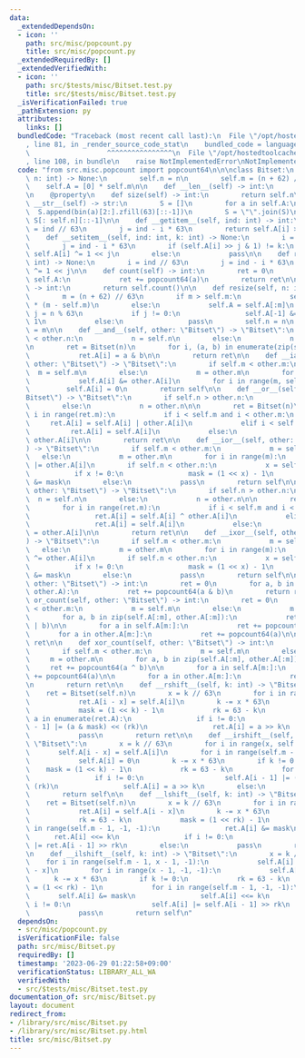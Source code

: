 ```yaml
---
data:
  _extendedDependsOn:
  - icon: ''
    path: src/misc/popcount.py
    title: src/misc/popcount.py
  _extendedRequiredBy: []
  _extendedVerifiedWith:
  - icon: ''
    path: src/$tests/misc/Bitset.test.py
    title: src/$tests/misc/Bitset.test.py
  _isVerificationFailed: true
  _pathExtension: py
  attributes:
    links: []
  bundledCode: "Traceback (most recent call last):\n  File \"/opt/hostedtoolcache/Python/3.11.4/x64/lib/python3.11/site-packages/onlinejudge_verify/documentation/build.py\"\
    , line 81, in _render_source_code_stat\n    bundled_code = language.bundle(\n\
    \                   ^^^^^^^^^^^^^^^^\n  File \"/opt/hostedtoolcache/Python/3.11.4/x64/lib/python3.11/site-packages/onlinejudge_verify/languages/python.py\"\
    , line 108, in bundle\n    raise NotImplementedError\nNotImplementedError\n"
  code: "from src.misc.popcount import popcount64\n\n\nclass Bitset:\n    def __init__(self,\
    \ n: int) -> None:\n        self.n = n\n        self.m = (n + 62) // 63\n    \
    \    self.A = [0] * self.m\n\n    def __len__(self) -> int:\n        return self.n\n\
    \n    @property\n    def size(self) -> int:\n        return self.n\n\n    def\
    \ __str__(self) -> str:\n        S = []\n        for a in self.A:\n          \
    \  S.append(bin(a)[2:].zfill(63)[::-1])\n        S = \"\".join(S)\n        return\
    \ S[: self.n][::-1]\n\n    def __getitem__(self, ind: int) -> int:\n        i\
    \ = ind // 63\n        j = ind - i * 63\n        return self.A[i] >> j & 1\n\n\
    \    def __setitem__(self, ind: int, k: int) -> None:\n        i = ind // 63\n\
    \        j = ind - i * 63\n        if (self.A[i] >> j & 1) != k:\n           \
    \ self.A[i] ^= 1 << j\n        else:\n            pass\n\n    def rev(self, ind:\
    \ int) -> None:\n        i = ind // 63\n        j = ind - i * 63\n        self.A[i]\
    \ ^= 1 << j\n\n    def count(self) -> int:\n        ret = 0\n        for a in\
    \ self.A:\n            ret += popcount64(a)\n        return ret\n\n    def __sum__(self)\
    \ -> int:\n        return self.count()\n\n    def resize(self, n: int) -> None:\n\
    \        m = (n + 62) // 63\n        if m > self.m:\n            self.A += [0]\
    \ * (m - self.m)\n        else:\n            self.A = self.A[:m]\n           \
    \ j = n % 63\n            if j != 0:\n                self.A[-1] &= (1 << j) -\
    \ 1\n            else:\n                pass\n        self.n = n\n        self.m\
    \ = m\n\n    def __and__(self, other: \"Bitset\") -> \"Bitset\":\n        if self.n\
    \ < other.n:\n            n = self.n\n        else:\n            n = other.n\n\
    \n        ret = Bitset(n)\n        for i, (a, b) in enumerate(zip(self.A, other.A)):\n\
    \            ret.A[i] = a & b\n\n        return ret\n\n    def __iand__(self,\
    \ other: \"Bitset\") -> \"Bitset\":\n        if self.m < other.m:\n          \
    \  m = self.m\n        else:\n            m = other.m\n        for i in range(m):\n\
    \            self.A[i] &= other.A[i]\n        for i in range(m, self.m):\n   \
    \         self.A[i] = 0\n        return self\n\n    def __or__(self, other: \"\
    Bitset\") -> \"Bitset\":\n        if self.n > other.n:\n            n = self.n\n\
    \        else:\n            n = other.n\n\n        ret = Bitset(n)\n        for\
    \ i in range(ret.m):\n            if i < self.m and i < other.m:\n           \
    \     ret.A[i] = self.A[i] | other.A[i]\n            elif i < self.m:\n      \
    \          ret.A[i] = self.A[i]\n            else:\n                ret.A[i] =\
    \ other.A[i]\n\n        return ret\n\n    def __ior__(self, other: \"Bitset\"\
    ) -> \"Bitset\":\n        if self.m < other.m:\n            m = self.m\n     \
    \   else:\n            m = other.m\n        for i in range(m):\n            self.A[i]\
    \ |= other.A[i]\n        if self.n < other.n:\n            x = self.n % 63\n \
    \           if x != 0:\n                mask = (1 << x) - 1\n                self.A[-1]\
    \ &= mask\n        else:\n            pass\n        return self\n\n    def __xor__(self,\
    \ other: \"Bitset\") -> \"Bitset\":\n        if self.n > other.n:\n          \
    \  n = self.n\n        else:\n            n = other.n\n\n        ret = Bitset(n)\n\
    \        for i in range(ret.m):\n            if i < self.m and i < other.m:\n\
    \                ret.A[i] = self.A[i] ^ other.A[i]\n            elif i < self.m:\n\
    \                ret.A[i] = self.A[i]\n            else:\n                ret.A[i]\
    \ = other.A[i]\n\n        return ret\n\n    def __ixor__(self, other: \"Bitset\"\
    ) -> \"Bitset\":\n        if self.m < other.m:\n            m = self.m\n     \
    \   else:\n            m = other.m\n        for i in range(m):\n            self.A[i]\
    \ ^= other.A[i]\n        if self.n < other.n:\n            x = self.n % 63\n \
    \           if x != 0:\n                mask = (1 << x) - 1\n                self.A[-1]\
    \ &= mask\n        else:\n            pass\n        return self\n\n    def and_count(self,\
    \ other: \"Bitset\") -> int:\n        ret = 0\n        for a, b in zip(self.A,\
    \ other.A):\n            ret += popcount64(a & b)\n        return ret\n\n    def\
    \ or_count(self, other: \"Bitset\") -> int:\n        ret = 0\n        if self.m\
    \ < other.m:\n            m = self.m\n        else:\n            m = other.m\n\
    \        for a, b in zip(self.A[:m], other.A[:m]):\n            ret += popcount64(a\
    \ | b)\n\n        for a in self.A[m:]:\n            ret += popcount64(a)\n\n \
    \       for a in other.A[m:]:\n            ret += popcount64(a)\n\n        return\
    \ ret\n\n    def xor_count(self, other: \"Bitset\") -> int:\n        ret = 0\n\
    \        if self.m < other.m:\n            m = self.m\n        else:\n       \
    \     m = other.m\n        for a, b in zip(self.A[:m], other.A[:m]):\n       \
    \     ret += popcount64(a ^ b)\n\n        for a in self.A[m:]:\n            ret\
    \ += popcount64(a)\n\n        for a in other.A[m:]:\n            ret += popcount64(a)\n\
    \n        return ret\n\n    def __rshift__(self, k: int) -> \"Bitset\":\n    \
    \    ret = Bitset(self.n)\n        x = k // 63\n        for i in range(x, self.m):\n\
    \            ret.A[i - x] = self.A[i]\n        k -= x * 63\n        if k != 0:\n\
    \            mask = (1 << k) - 1\n            rk = 63 - k\n            for i,\
    \ a in enumerate(ret.A):\n                if i != 0:\n                    ret.A[i\
    \ - 1] |= (a & mask) << (rk)\n                ret.A[i] = a >> k\n        else:\n\
    \            pass\n        return ret\n\n    def __irshift__(self, k: int) ->\
    \ \"Bitset\":\n        x = k // 63\n        for i in range(x, self.m):\n     \
    \       self.A[i - x] = self.A[i]\n        for i in range(self.m - x, self.m):\n\
    \            self.A[i] = 0\n        k -= x * 63\n        if k != 0:\n        \
    \    mask = (1 << k) - 1\n            rk = 63 - k\n            for i, a in enumerate(self.A):\n\
    \                if i != 0:\n                    self.A[i - 1] |= (a & mask) <<\
    \ (rk)\n                self.A[i] = a >> k\n        else:\n            pass\n\
    \        return self\n\n    def __lshift__(self, k: int) -> \"Bitset\":\n    \
    \    ret = Bitset(self.n)\n        x = k // 63\n        for i in range(x, self.m):\n\
    \            ret.A[i] = self.A[i - x]\n        k -= x * 63\n        if k != 0:\n\
    \            rk = 63 - k\n            mask = (1 << rk) - 1\n            for i\
    \ in range(self.m - 1, -1, -1):\n                ret.A[i] &= mask\n          \
    \      ret.A[i] <<= k\n                if i != 0:\n                    ret.A[i]\
    \ |= ret.A[i - 1] >> rk\n        else:\n            pass\n        return ret\n\
    \n    def __ilshift__(self, k: int) -> \"Bitset\":\n        x = k // 63\n    \
    \    for i in range(self.m - 1, x - 1, -1):\n            self.A[i] = self.A[i\
    \ - x]\n        for i in range(x - 1, -1, -1):\n            self.A[i] = 0\n  \
    \      k -= x * 63\n        if k != 0:\n            rk = 63 - k\n            mask\
    \ = (1 << rk) - 1\n            for i in range(self.m - 1, -1, -1):\n         \
    \       self.A[i] &= mask\n                self.A[i] <<= k\n                if\
    \ i != 0:\n                    self.A[i] |= self.A[i - 1] >> rk\n        else:\n\
    \            pass\n        return self\n"
  dependsOn:
  - src/misc/popcount.py
  isVerificationFile: false
  path: src/misc/Bitset.py
  requiredBy: []
  timestamp: '2023-06-29 01:22:58+09:00'
  verificationStatus: LIBRARY_ALL_WA
  verifiedWith:
  - src/$tests/misc/Bitset.test.py
documentation_of: src/misc/Bitset.py
layout: document
redirect_from:
- /library/src/misc/Bitset.py
- /library/src/misc/Bitset.py.html
title: src/misc/Bitset.py
---
```

